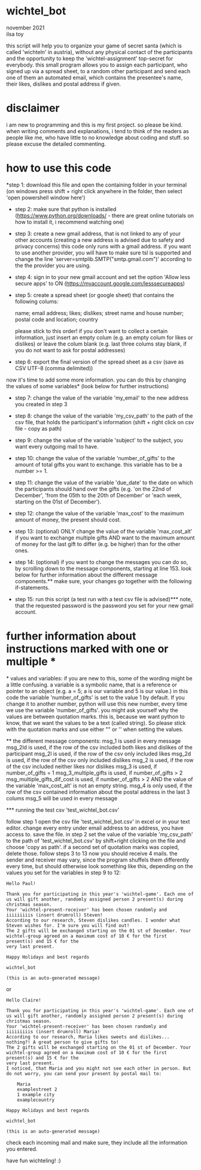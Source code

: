 # wichtel_bot
november 2021\
ilsa toy

this script will help you to organize your game of secret santa (which is called 'wichteln' in austria), without any physical contact of the participants and the opportunity to keep the 'wichtel-assignment' top-secret for everybody. this small program allows you to assign each participant, who signed up via a spread sheet, to a random other participant and send each one of them an automated email, which contains the presentee's name, their likes, dislikes and postal address if given.


# disclaimer
i am new to programming and this is my first project. so please be kind.
when writing comments and explanations, i tend to think of the readers as people like me, who have little to no knowledge about coding and stuff. so please excuse the detailed commenting.

# how to use this code

*step 1: download this file and open the containing folder in your terminal (on windows press shift + right click anywhere in the folder, then select 'open powershell window here')

* step 2: make sure that python is installed (https://www.python.org/downloads/ - there are great online tutorials on how to install it, i recommend watching one)

* step 3: create a new gmail address, that is not linked to any of your other accounts (creating a new address is advised due to safety and privacy concerns) this code only runs with a gmail address. if you want to use another provider, you will have to make sure tsl is supported and change the line 'server=smtplib.SMTP("smtp.gmail.com")' according to the the provider you are using.

* step 4: sign in to your new gmail account and set the option 'Allow less secure apps' to ON (https://myaccount.google.com/lesssecureapps)

* step 5: create a spread sheet (or google sheet) that contains the following colums:

	name; email address; likes; dislikes; street name and house number; postal code and location; country

	please stick to this order! if you don't want to collect a certain information, just insert an empty colum (e.g. an empty colum for likes or dislikes) or 	leave the colum blank (e.g. last three colums stay blank, if you do not want to ask for postal addresses) 

* step 6: export the final version of the spread sheet as a csv (save as CSV UTF-8 (comma delimited))

now it's time to add some more information. you can do this by changing the values of some variables* (look below for further
instructions)

* step 7: change the value of the variable 'my_email' to the new address you created in step 3

* step 8: change the value of the variable 'my_csv_path' to the path of the csv file, that holds the participant's information (shift + right click on csv file - copy as path)

* step 9: change the value of the variable 'subject' to the subject, you want every outgoing mail to have.

* step 10: change the value of the variable 'number_of_gifts' to the amount of total gifts you want to exchange. this variable has to be a number >= 1.

* step 11: change the value of the variable 'due_date' to the date on which the participants should hand over the gifts (e.g. 'on the 22nd of December', 'from the 05th to the 20th of December' or 'each week, starting on the 01st of December').

* step 12: change the value of the variable 'max_cost' to the maximum amount of money, the present should cost.

* step 13: (optional) ONLY change the value of the variable 'max_cost_alt' if you want to exchange multiple gifts AND want to the maximum amount of money for the last gift to differ (e.g. be higher) than for the other ones.

* step 14: (optional) if you want to change the messages you can do so, by scrolling down to the message components, starting at line 153. look below for further information about the different message components.** make sure, your changes go together with the following if-statements.

* step 15: run this script (a test run with a test csv file is advised)***
	note, that the requested password is the password you set for your new gmail account.


# further information about instructions marked with one or multiple *

\* values and variables:
if you are new to this, some of the wording might be a little confusing. a variable is a symbolic name, that is a reference or pointer to an object (e.g. a = 5; a is our variable and 5 is our value.)
in this code the variable 'number_of_gifts' is set to the value 1 by default. If you change it to another number, python will use this new number, every time we use the variable 'number_of_gifts'.
you might ask yourself why the values are between quotation marks. this is, because we want python to know, that we want the values to be a text (called string). So please stick with the quotation marks and use either "" or '' when setting the values.

\** the different message components:
msg_1				is used in every message
msg_2ld			is used, if the row of the csv included both likes and dislikes of the participant
msg_2l			is used, if the row of the csv only included likes
msg_2d			is used, if the row of the csv only included dislikes
msg_2				is used, if the row of the csv included neither likes nor dislikes
msg_3				is used, if number_of_gifts = 1
msg_3_multiple_gifts		is used, if number_of_gifts > 2
msg_multiple_gifts_dif_cost	is used, if number_of_gifts > 2 AND the value of the variable 'max_cost_alt' is not an empty string.
msg_4				is only used, if the row of the csv contained information about the postal address in the last 3 colums
msg_5				will be used in every message

\*** running the test csv 'test_wichtel_bot.csv'

follow step 1
open the csv file 'test_wichtel_bot.csv' in excel or in your text editor. change every entry under email address to an address, you
have access to. save the file. 
in step 2 set the value of the variable 'my_csv_path' to the path of 'test_wichtel_bot.csv' by shift+right clicking on the file
and choose 'copy as path'. if a second set of quotation marks was copied, delete those.
follow steps 3 to 13
now you should receive 4 mails. the sender and receiver may vary, since the program shuffels them differently every time, but should otherwise
look something like this, depending on the values you set for the variables in step 9 to 12:

	Hello Paul!

	Thank you for participating in this year's 'wichtel-game'. Each one of us will gift another, randomly assigned person 2 present(s) during christmas season.
	Your 'wichtel-present-receiver' has been chosen randomly and iiiiiiiiis (insert drumroll) Steven!
	According to our research, Steven dislikes candles. I wonder what Steven wishes for. I'm sure you will find out!
	The 2 gifts will be exchanged starting on the 01 st of December. Your wichtel-group agreed on a maximum cost of 10 € for the first present(s) and 15 € for the
	very last present.

	Happy Holidays and best regards

	wichtel_bot

	(this is an auto-generated message)

or

	Hello Claire!
	
	Thank you for participating in this year's 'wichtel-game'. Each one of us will gift another, randomly assigned person 2 present(s) during christmas season.
	Your 'wichtel-present-receiver' has been chosen randomly and iiiiiiiiis (insert drumroll) Maria!
	According to our research, Maria likes sweets and dislikes... nothing?! A great person to give gifts to!
	The 2 gifts will be exchanged starting on the 01 st of December. Your wichtel-group agreed on a maximum cost of 10 € for the first present(s) and 15 € for the
	very last present.
	I noticed, that Maria and you might not see each other in person. But do not worry, you can send your present by postal mail to:
       
	    Maria
	    examplestreet 2
	    1 example city
	    examplecountry

	Happy Holidays and best regards
	
	wichtel_bot
	
	(this is an auto-generated message)

check each incoming mail and make sure, they include all the information you entered.

have fun wichteling! :)

